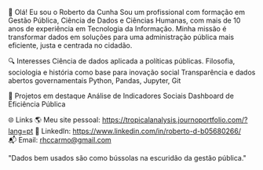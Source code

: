 👋 Olá! Eu sou o Roberto da Cunha Sou um profissional com formação em Gestão Pública, Ciência de Dados e Ciências Humanas, com mais de 10 anos de experiência em Tecnologia da Informação. Minha missão é transformar dados em soluções para uma administração pública mais eficiente, justa e centrada no cidadão.

🔍 Interesses Ciência de dados aplicada a políticas públicas. Filosofia, sociologia e história como base para inovação social Transparência e dados abertos governamentais Python, Pandas, Jupyter, Git

📌 Projetos em destaque Análise de Indicadores Sociais Dashboard de Eficiência Pública 

🌐 Links 
🌎 Meu site pessoal:  https://tropicalanalysis.journoportfolio.com/?lang=pt
💼 LinkedIn: https://www.linkedin.com/in/roberto-d-b05680266/  
📬 Email: rhccarmo@gmail.com

"Dados bem usados são como bússolas na escuridão da gestão pública."
